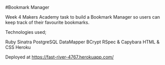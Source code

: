 #Bookmark Manager

Week 4 Makers Academy task to build a Bookmark Manager so users can keep track of their favourite bookmarks.

Technologies used;

Ruby
Sinatra
PostgreSQL
DataMapper
BCrypt
RSpec & Capybara
HTML & CSS
Heroku

Deployed at https://fast-river-4767.herokuapp.com/
